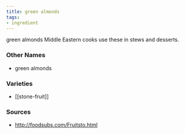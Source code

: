 ```yaml
---
title: green almonds
tags:
- ingredient
---
```

green almonds Middle Eastern cooks use these in stews and desserts.

### Other Names

* green almonds

### Varieties

* [[stone-fruit]]

### Sources
* http://foodsubs.com/Fruitsto.html
